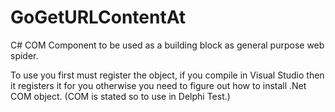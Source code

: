 GoGetURLContentAt
=================

C# COM Component to be used as a building block as general purpose web spider.

To use you first must register the object, if you compile in Visual Studio then it registers it for you otherwise you need to figure out how to install .Net COM object.  (COM is stated so to use in Delphi Test.)

